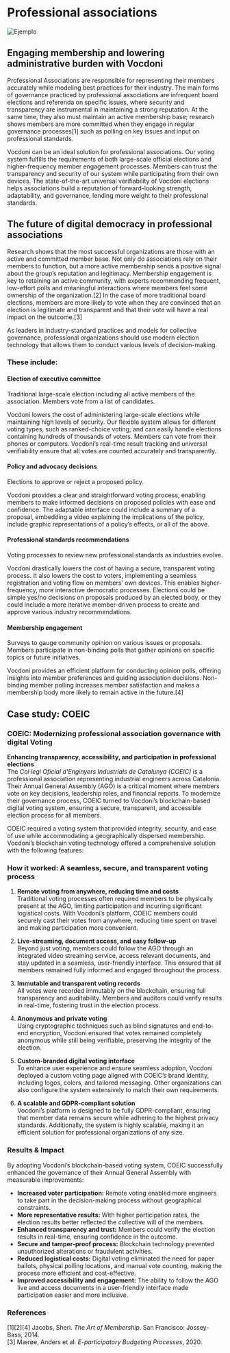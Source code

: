 # **Professional associations**

![Ejemplo](/assets/budgeting.avif)

## **Engaging membership and lowering administrative burden with Vocdoni**

Professional Associations are responsible for representing their members accurately while modeling best practices for their industry. The main forms of governance practiced by professional associations are infrequent board elections and referenda on specific issues, where security and transparency are instrumental in maintaining a strong reputation. At the same time, they also must maintain an active membership base; research shows members are more committed when they engage in regular governance processes[1] such as polling on key issues and input on professional standards.

Vocdoni can be an ideal solution for professional associations. Our voting system fulfills the requirements of both large-scale official elections and higher-frequency member engagement processes. Members can trust the transparency and security of our system while participating from their own devices. The state-of-the-art universal verifiability of Vocdoni elections helps associations build a reputation of forward-looking strength, adaptability, and governance, lending more weight to their professional standards.

## **The future of digital democracy in professional associations**

Research shows that the most successful organizations are those with an active and committed member base. Not only do associations rely on their members to function, but a more active membership sends a positive signal about the group’s reputation and legitimacy. Membership engagement is key to retaining an active community, with experts recommending frequent, low-effort polls and meaningful interactions where members feel some ownership of the organization.[2] In the case of more traditional board elections, members are more likely to vote when they are convinced that an election is legitimate and transparent and that their vote will have a real impact on the outcome.[3]

As leaders in industry-standard practices and models for collective governance, professional organizations should use modern election technology that allows them to conduct various levels of decision-making.

### **These include:**

#### **Election of executive committee**

Traditional large-scale election including all active members of the association. Members vote from a list of candidates.

Vocdoni lowers the cost of administering large-scale elections while maintaining high levels of security. Our flexible system allows for different voting types, such as ranked-choice voting, and can easily handle elections containing hundreds of thousands of voters. Members can vote from their phones or computers. Vocdoni’s real-time result tracking and universal verifiability ensure that all votes are counted accurately and transparently.

#### **Policy and advocacy decisions**

Elections to approve or reject a proposed policy.

Vocdoni provides a clear and straightforward voting process, enabling members to make informed decisions on proposed policies with ease and confidence. The adaptable interface could include a summary of a proposal, embedding a video explaining the implications of the policy, include graphic representations of a policy’s effects, or all of the above.

#### **Professional standards recommendations**

Voting processes to review new professional standards as industries evolve.

Vocdoni drastically lowers the cost of having a secure, transparent voting process. It also lowers the cost to voters, implementing a seamless registration and voting flow on members’ own devices. This enables higher-frequency, more interactive democratic processes. Elections could be simple yes/no decisions on proposals produced by an elected body, or they could include a more iterative member-driven process to create and approve various industry recommendations.

#### **Membership engagement**

Surveys to gauge community opinion on various issues or proposals. Members participate in non-binding polls that gather opinions on specific topics or future initiatives.

Vocdoni provides an efficient platform for conducting opinion polls, offering insights into member preferences and guiding association decisions. Non-binding member polling increases member satisfaction and makes a membership body more likely to remain active in the future.[4]

## **Case study: COEIC**

### **COEIC: Modernizing professional association governance with digital Voting**

**Enhancing transparency, accessibility, and participation in professional elections**  
The _Col·legi Oficial d'Enginyers Industrials de Catalunya (COEIC)_ is a professional association representing industrial engineers across Catalonia. Their Annual General Assembly (AGO) is a critical moment where members vote on key decisions, leadership roles, and financial reports. To modernize their governance process, COEIC turned to Vocdoni’s blockchain-based digital voting system, ensuring a secure, transparent, and accessible election process for all members.

COEIC required a voting system that provided integrity, security, and ease of use while accommodating a geographically dispersed membership. Vocdoni’s blockchain voting technology offered a comprehensive solution with the following features:

### **How it worked: A seamless, secure, and transparent voting process**

1. **Remote voting from anywhere, reducing time and costs**  
   Traditional voting processes often required members to be physically present at the AGO, limiting participation and incurring significant logistical costs. With Vocdoni’s platform, COEIC members could securely cast their votes from anywhere, reducing time spent on travel and making participation more convenient.

2. **Live-streaming, document access, and easy follow-up**  
   Beyond just voting, members could follow the AGO through an integrated video streaming service, access relevant documents, and stay updated in a seamless, user-friendly interface. This ensured that all members remained fully informed and engaged throughout the process.

3. **Immutable and transparent voting records**  
   All votes were recorded immutably on the blockchain, ensuring full transparency and auditability. Members and auditors could verify results in real-time, fostering trust in the election process.

4. **Anonymous and private voting**  
   Using cryptographic techniques such as blind signatures and end-to-end encryption, Vocdoni ensured that votes remained completely anonymous while still being verifiable, preserving the integrity of the election.

5. **Custom-branded digital voting interface**  
   To enhance user experience and ensure seamless adoption, Vocdoni deployed a custom voting page aligned with COEIC’s brand identity, including logos, colors, and tailored messaging. Other organizations can also configure the system extensively to match their own requirements.

6. **A scalable and GDPR-compliant solution**  
   Vocdoni’s platform is designed to be fully GDPR-compliant, ensuring that member data remains secure while adhering to the highest privacy standards. Additionally, the system is highly scalable, making it an efficient solution for professional organizations of any size.

### **Results & Impact**

By adopting Vocdoni’s blockchain-based voting system, COEIC successfully enhanced the governance of their Annual General Assembly with measurable improvements:

- **Increased voter participation:** Remote voting enabled more engineers to take part in the decision-making process without geographical constraints.
- **More representative results:** With higher participation rates, the election results better reflected the collective will of the members.
- **Enhanced transparency and trust:** Members could verify the election results in real-time, ensuring confidence in the outcome.
- **Secure and tamper-proof process:** Blockchain technology prevented unauthorized alterations or fraudulent activities.
- **Reduced logistical costs:** Digital voting eliminated the need for paper ballots, physical polling locations, and manual vote counting, making the process more efficient and cost-effective.
- **Improved accessibility and engagement:** The ability to follow the AGO live and access documents in a user-friendly interface made participation easier and more inclusive.

### **References**

[1][2][4] Jacobs, Sheri. _The Art of Membership_. San Francisco: Jossey-Bass, 2014.  
[3] Mærøe, Anders et al. _E-participatory Budgeting Processes_, 2020.
